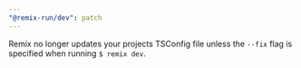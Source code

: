 ```yaml
---
"@remix-run/dev": patch
---
```


Remix no longer updates your projects TSConfig file unless the `--fix` flag is specified when running `$ remix dev`.
